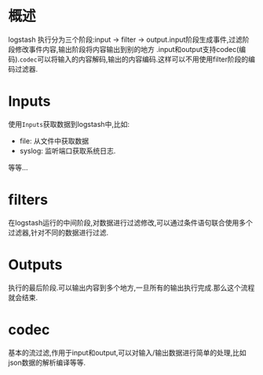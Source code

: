 # 概述
logstash 执行分为三个阶段:input -> filter -> output.input阶段生成事件,过滤阶段修改事件内容,输出阶段将内容输出到别的地方
.input和output支持codec(编码).`codec`可以将输入的内容解码,输出的内容编码.这样可以不用使用filter阶段的编码过滤器.
# Inputs
使用`Inputs`获取数据到logstash中,比如:
* file: 从文件中获取数据
* syslog: 监听端口获取系统日志.

等等...
# filters
在logstash运行的中间阶段,对数据进行过滤修改,可以通过条件语句联合使用多个过滤器,针对不同的数据进行过滤.
# Outputs
执行的最后阶段.可以输出内容到多个地方,一旦所有的输出执行完成.那么这个流程就会结束.
# codec
基本的流过滤,作用于input和output,可以对输入/输出数据进行简单的处理,比如json数据的解析编译等等.
